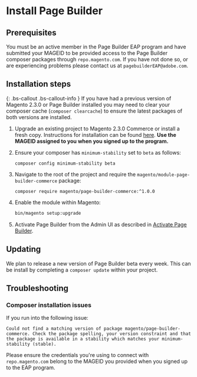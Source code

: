 # Install Page Builder

## Prerequisites

You must be an active member in the Page Builder EAP program and have submitted your MAGEID to be provided access to the Page Builder composer packages through `repo.magento.com`. If you have not done so, or are experiencing problems please contact us at `pagebuilderEAP@adobe.com`. 

## Installation steps

{: .bs-callout .bs-callout-info }
If you have had a previous version of Magento 2.3.0 or Page Builder installed you may need to clear your composer cache (`composer clearcache`) to ensure the latest packages of both versions are installed.

1. Upgrade an existing project to Magento 2.3.0 Commerce or install a fresh copy. Instructions for installation can be found [here](https://devdocs.magento.com/guides/v2.3/install-gde/bk-install-guide.html). **Use the MAGEID assigned to you when you signed up to the program.**

2. Ensure your composer has `minimum-stability` set to `beta` as follows:
    ```
    composer config minimum-stability beta
    ```

3. Navigate to the root of the project and require the `magento/module-page-builder-commerce` package:
    ```
    composer require magento/page-builder-commerce:^1.0.0
    ```
    
4. Enable the module within Magento:
    ``` sh
    bin/magento setup:upgrade
    ```
    
5. Activate Page Builder from the Admin UI as described in [Activate Page Builder](activate-pagebuilder.md).

## Updating

We plan to release a new version of Page Builder beta every week.
This can be install by completing a `composer update` within your project.

## Troubleshooting

### Composer installation issues

If you run into the following issue:

```shell
Could not find a matching version of package magento/page-builder-commerce. Check the package spelling, your version constraint and that the package is available in a stability which matches your minimum-stability (stable).
```

Please ensure the credentials you're using to connect with `repo.magento.com` belong to the MAGEID you provided when you signed up to the EAP program.